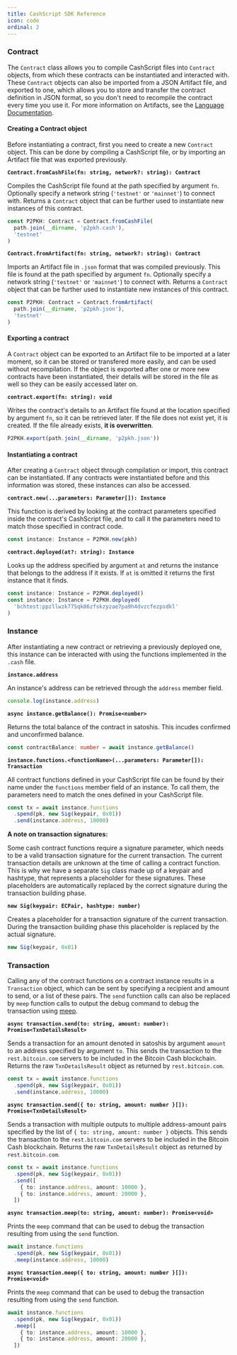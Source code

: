 ```yaml
---
title: CashScript SDK Reference
icon: code
ordinal: 2
---
```


### Contract

The `Contract` class allows you to compile CashScript files into `Contract` objects, from which these contracts can be instantiated and interacted with. These `Contract` objects can also be imported from a JSON Artifact file, and exported to one, which allows you to store and transfer the contract definition in JSON format, so you don't need to recompile the contract every time you use it. For more information on Artifacts, see the [Language Documentation](/cashscript/docs/language).

#### Creating a Contract object

Before instantiating a contract, first you need to create a new `Contract` object. This can be done by compiling a CashScript file, or by importing an Artifact file that was exported previously.

**`Contract.fromCashFile(fn: string, network?: string): Contract`**

Compiles the CashScript file found at the path specified by argument `fn`. Optionally specify a network string (`'testnet'` or `'mainnet'`) to connect with. Returns a `Contract` object that can be further used to instantiate new instances of this contract.

```ts
const P2PKH: Contract = Contract.fromCashFile(
  path.join(__dirname, 'p2pkh.cash'),
  'testnet'
)
```

**`Contract.fromArtifact(fn: string, network?: string): Contract`**

Imports an Artifact file in `.json` format that was compiled previously. This file is found at the path specified by argument `fn`. Optionally specify a network string (`'testnet'` or `'mainnet'`) to connect with. Returns a `Contract` object that can be further used to instantiate new instances of this contract.

```ts
const P2PKH: Contract = Contract.fromArtifact(
  path.join(__dirname, 'p2pkh.json'),
  'testnet'
)
```

#### Exporting a contract

A `Contract` object can be exported to an Artifact file to be imported at a later moment, so it can be stored or transfered more easily, and can be used without recompilation. If the object is exported after one or more new contracts have been instantiated, their details will be stored in the file as well so they can be easily accessed later on.

**`contract.export(fn: string): void`**

Writes the contract's details to an Artifact file found at the location specified by argument `fn`, so it can be retrieved later. If the file does not exist yet, it is created. If the file already exists, **it is overwritten**.

```ts
P2PKH.export(path.join(__dirname, 'p2pkh.json'))
```

#### Instantiating a contract

After creating a `Contract` object through compilation or import, this contract can be instantiated. If any contracts were instantiated before and this information was stored, these instances can also be accessed.

**`contract.new(...parameters: Parameter[]): Instance`**

This function is derived by looking at the contract parameters specified inside the contract's CashScript file, and to call it the parameters need to match those specified in contract code.

```ts
const instance: Instance = P2PKH.new(pkh)
```

**`contract.deployed(at?: string): Instance`**

Looks up the address specified by argument `at` and returns the instance that belongs to the address if it exists. If `at` is omitted it returns the first instance that it finds.

```ts
const instance: Instance = P2PKH.deployed()
const instance: Instance = P2PKH.deployed(
  'bchtest:ppzllwzk775qk86zfskzyzae7pa9h4dvzcfezpsdkl'
)
```

### Instance

After instantiating a new contract or retrieving a previously deployed one, this instance can be interacted with using the functions implemented in the `.cash` file.

**`instance.address`**

An instance's address can be retrieved through the `address` member field.

```ts
console.log(instance.address)
```

**`async instance.getBalance(): Promise<number>`**

Returns the total balance of the contract in satoshis. This incudes confirmed and unconfirmed balance.

```ts
const contractBalance: number = await instance.getBalance()
```

**`instance.functions.<functionName>(...parameters: Parameter[]): Transaction`**

All contract functions defined in your CashScript file can be found by their name under the `functions` member field of an instance. To call them, the parameters need to match the ones defined in your CashScript file.

```ts
const tx = await instance.functions
  .spend(pk, new Sig(keypair, 0x01))
  .send(instance.address, 10000)
```

**A note on transaction signatures:**

Some cash contract functions require a signature parameter, which needs to be a valid transaction signature for the current transaction. The current transaction details are unknown at the time of calling a contract function. This is why we have a separate `Sig` class made up of a keypair and hashtype, that represents a placeholder for these signatures. These placeholders are automatically replaced by the correct signature during the transaction building phase.

**`new Sig(keypair: ECPair, hashtype: number)`**

Creates a placeholder for a transaction signature of the current transaction. During the transaction building phase this placeholder is replaced by the actual signature.

```ts
new Sig(keypair, 0x01)
```

### Transaction

Calling any of the contract functions on a contract instance results in a `Transaction` object, which can be sent by specifying a recipient and amount to send, or a list of these pairs. The `send` functiion calls can also be replaced by `meep` function calls to output the debug command to debug the transaction using [meep](https://github.com/gcash/meep).

**`async transaction.send(to: string, amount: number): Promise<TxnDetailsResult>`**

Sends a transaction for an amount denoted in satoshis by argument `amount` to an address specified by argument `to`. This sends the transaction to the `rest.bitcoin.com` servers to be included in the Bitcoin Cash blockchain. Returns the raw `TxnDetailsResult` object as returned by `rest.bitcoin.com`.

```ts
const tx = await instance.functions
  .spend(pk, new Sig(keypair, 0x01))
  .send(instance.address, 10000)
```

**`async transaction.send({ to: string, amount: number }[]): Promise<TxnDetailsResult>`**

Sends a transaction with multiple outputs to multiple address-amount pairs specified by the list of `{ to: string, amount: number }` objects. This sends the transaction to the `rest.bitcoin.com` servers to be included in the Bitcoin Cash blockchain. Returns the raw `TxnDetailsResult` object as returned by `rest.bitcoin.com`.

```ts
const tx = await instance.functions
  .spend(pk, new Sig(keypair, 0x01))
  .send([
    { to: instance.address, amount: 10000 },
    { to: instance.address, amount: 20000 },
  ])
```

**`async transaction.meep(to: string, amount: number): Promise<void>`**

Prints the `meep` command that can be used to debug the transaction resulting from using the `send` function.

```ts
await instance.functions
  .spend(pk, new Sig(keypair, 0x01))
  .meep(instance.address, 10000)
```

**`async transaction.meep({ to: string, amount: number }[]): Promise<void>`**

Prints the `meep` command that can be used to debug the transaction resulting from using the `send` function.

```ts
await instance.functions
  .spend(pk, new Sig(keypair, 0x01))
  .meep([
    { to: instance.address, amount: 10000 },
    { to: instance.address, amount: 20000 },
  ])
```
